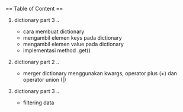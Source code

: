== Table of Content ==

1. dictionary part 3 ..
   - cara membuat dictionary
   - mengambil elemen keys pada dictionary
   - mengambil elemen value pada dictionary
   - implementasi method .get()

2. dictionary part 2 ..
   - merger dictionary menggunakan kwargs, operator plus (+) dan operator union (|)

3. dictionary part 3 ..
   - filtering data
